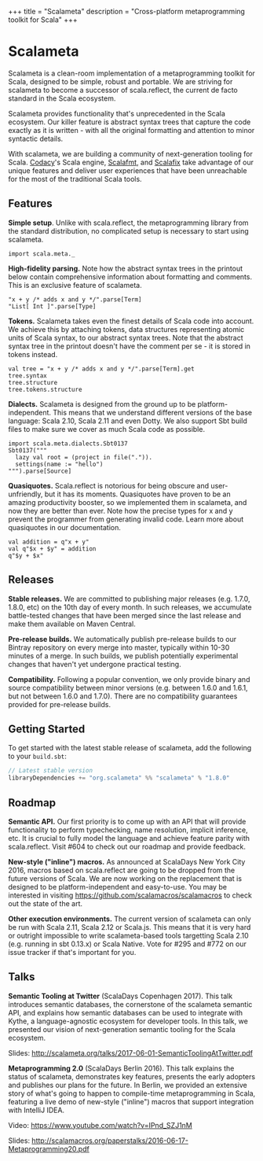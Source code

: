 +++
title = "Scalameta"
description = "Cross-platform metaprogramming toolkit for Scala"
+++

# Scalameta


Scalameta is a clean-room implementation of a metaprogramming toolkit for Scala, designed to be simple, robust and portable. We are striving for scalameta to become a successor of scala.reflect, the current de facto standard in the Scala ecosystem.

Scalameta provides functionality that's unprecedented in the Scala ecosystem. Our killer feature is abstract syntax trees that capture the code exactly as it is written - with all the original formatting and attention to minor syntactic details.

With scalameta, we are building a community of next-generation tooling for
Scala. [Codacy][]'s Scala engine, [Scalafmt][], and [Scalafix][] take advantage of our
unique features and deliver user experiences that have been unreachable for the
most of the traditional Scala tools.

[Codacy]: https://codacy.com/
[Scalafmt]: http://scalafmt.org
[Scalafix]: https://scalacenter.github.io/scalafix/

## Features

**Simple setup**.
Unlike with scala.reflect, the metaprogramming library from the standard
distribution, no complicated setup is necessary to start using scalameta.

```tut:silent
import scala.meta._
```

**High-fidelity parsing.**
Note how the abstract syntax trees in the printout below contain comprehensive
information about formatting and comments. This is an exclusive feature of
scalameta.

```tut
"x + y /* adds x and y */".parse[Term]
"List[ Int ]".parse[Type]
```

**Tokens.**
Scalameta takes even the finest details of Scala code into account. We achieve
this by attaching tokens, data structures representing atomic units of Scala
syntax, to our abstract syntax trees. Note that the abstract syntax tree in the
printout doesn't have the comment per se - it is stored in tokens instead.

```tut
val tree = "x + y /* adds x and y */".parse[Term].get
tree.syntax
tree.structure
tree.tokens.structure
```

**Dialects.**
Scalameta is designed from the ground up to be platform-independent. This means
that we understand different versions of the base language: Scala 2.10, Scala
2.11 and even Dotty. We also support Sbt build files to make sure we cover as
much Scala code as possible.

```tut
import scala.meta.dialects.Sbt0137
Sbt0137("""
  lazy val root = (project in file(".")).
  settings(name := "hello")
""").parse[Source]
```

**Quasiquotes.**
Scala.reflect is notorious for being obscure and user-unfriendly, but it has
its moments. Quasiquotes have proven to be an amazing productivity booster, so
we implemented them in scalameta, and now they are better than ever. Note how
the precise types for x and y prevent the programmer from generating invalid
code. Learn more about quasiquotes in our documentation.

```tut
val addition = q"x + y"
val q"$x + $y" = addition
q"$y + $x"
```


[quasiquotes]: https://github.com/scalameta/scalameta/blob/master/notes/quasiquotes.md

## Releases

**Stable releases.**
We are committed to publishing major releases (e.g. 1.7.0, 1.8.0, etc) on the
10th day of every month. In such releases, we accumulate battle-tested changes
that have been merged since the last release and make them available on Maven
Central.

**Pre-release builds.**
We automatically publish pre-release builds to our Bintray repository on every
merge into master, typically within 10-30 minutes of a merge. In such builds,
we publish potentially experimental changes that haven't yet undergone
practical testing.

**Compatibility.**
Following a popular convention, we only provide binary and source compatibility
between minor versions (e.g. between 1.6.0 and 1.6.1, but not between 1.6.0 and
1.7.0). There are no compatibility guarantees provided for pre-release builds.


## Getting Started

To get started with the latest stable release of scalameta, add the following
to your `build.sbt`:

```scala
// Latest stable version
libraryDependencies += "org.scalameta" %% "scalameta" % "1.8.0"
```


## Roadmap

**Semantic API.**
Our first priority is to come up with an API that will provide functionality to
perform typechecking, name resolution, implicit inference, etc. It is crucial
to fully model the language and achieve feature parity with scala.reflect.
Visit #604 to check out our roadmap and provide feedback.

**New-style ("inline") macros.**
As announced at ScalaDays New York City 2016, macros based on scala.reflect are
going to be dropped from the future versions of Scala. We are now working on
the replacement that is designed to be platform-independent and easy-to-use.
You may be interested in visiting https://github.com/scalamacros/scalamacros to
check out the state of the art.

**Other execution environments.**
The current version of scalameta can only be run with Scala 2.11, Scala 2.12 or
Scala.js. This means that it is very hard or outright impossible to write
scalameta-based tools targetting Scala 2.10 (e.g. running in sbt 0.13.x) or
Scala Native. Vote for #295 and #772 on our issue tracker if that's important
for you.

## Talks

**Semantic Tooling at Twitter** (ScalaDays Copenhagen 2017).
This talk introduces semantic databases, the cornerstone of the scalameta
semantic API, and explains how semantic databases can be used to integrate with
Kythe, a language-agnostic ecosystem for developer tools. In this talk, we
presented our vision of next-generation semantic tooling for the Scala
ecosystem.

Slides: http://scalameta.org/talks/2017-06-01-SemanticToolingAtTwitter.pdf

**Metaprogramming 2.0** (ScalaDays Berlin 2016).
This talk explains the status of scalameta, demonstrates key features, presents
the early adopters and publishes our plans for the future. In Berlin, we
provided an extensive story of what's going to happen to compile-time
metaprogramming in Scala, featuring a live demo of new-style ("inline") macros
that support integration with IntelliJ IDEA.

Video: https://www.youtube.com/watch?v=IPnd_SZJ1nM 

Slides: http://scalamacros.org/paperstalks/2016-06-17-Metaprogramming20.pdf

